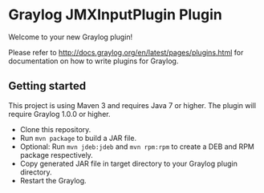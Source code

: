 # Graylog JMXInputPlugin Plugin

Welcome to your new Graylog plugin!

Please refer to http://docs.graylog.org/en/latest/pages/plugins.html for documentation on how to write
plugins for Graylog.


Getting started
---------------

This project is using Maven 3 and requires Java 7 or higher. The plugin will require Graylog 1.0.0 or higher.

* Clone this repository.
* Run `mvn package` to build a JAR file.
* Optional: Run `mvn jdeb:jdeb` and `mvn rpm:rpm` to create a DEB and RPM package respectively.
* Copy generated JAR file in target directory to your Graylog plugin directory.
* Restart the Graylog.
